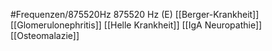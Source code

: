 #Frequenzen/875520Hz
875520 Hz (E)
[[Berger-Krankheit]]
[[Glomerulonephritis]]
[[Helle Krankheit]]
[[IgA Neuropathie]]
[[Osteomalazie]]